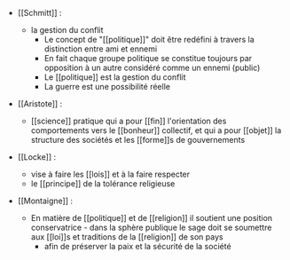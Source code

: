 - [[Schmitt]] : 
	- la gestion du conflit
		- Le concept de "[[politique]]" doit être redéfini à travers la distinction entre ami et ennemi
	    - En fait chaque groupe politique se constitue toujours par opposition à un autre considéré comme un ennemi (public)
	    - Le [[politique]] est la gestion du conflit
	    - La guerre est une possibilité réelle

- [[Aristote]] : 
	- [[science]] pratique qui a pour [[fin]] l'orientation des comportements vers le [[bonheur]] collectif, et qui a pour [[objet]] la structure des sociétés et les [[forme]]s de gouvernements

- [[Locke]] :
	- vise à faire les [[lois]] et à la faire respecter
	- le [[principe]] de la tolérance religieuse 

- [[Montaigne]] :
	-  En matière de [[politique]] et de [[religion]] il soutient une position conservatrice
	  - dans la sphère publique le sage doit se soumettre aux [[loi]]s et traditions de la [[religion]] de son pays
	    - afin de préserver la paix et la sécurité de la société